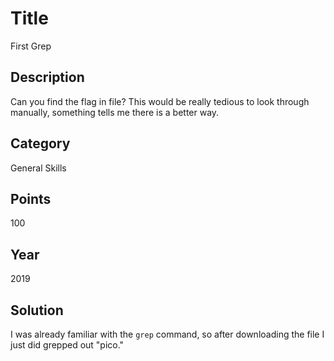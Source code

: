 # Title
First Grep

## Description
Can you find the flag in file? This would be really tedious to look through manually, something tells me there is a better way.

## Category
General Skills

## Points
100

## Year
2019

## Solution
I was already familiar with the `grep` command, so after downloading the file I just did grepped out "pico."
